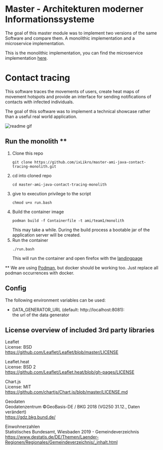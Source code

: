 # Master - Architekturen moderner Informationssysteme

The goal of this master module was to implement two versions of the same Software and compare them.
A monolithic implementation and a microservice implementation.

This is the monolithic implementation, you can find the microservice implementation [here](https://github.com/ixLikro/master-ami-java-contact-tracing-services).


# Contact tracing

This software traces the movements of users,
create heat maps of movement hotspots and provide an interface for sending notifications of contacts with infected individuals.

The goal of this software was to implement a technical showcase rather than a useful real world application.

![readme gif](https://github.com/ixLikro/master-ami-java-contact-tracing-monolith/blob/master/misc/readme_gif.gif?raw=true)

## Run the monolith **
1. Clone this repo
   ```
   git clone https://github.com/ixLikro/master-ami-java-contact-tracing-monolith.git
    ```
2. cd into cloned repo
   ```
   cd master-ami-java-contact-tracing-monolith
   ```
3. give to execution privilege to the script
      ```
   chmod u+x run.bash
   ```
4. Build the container image
    ```
    podman build -f Containerfile -t ami/team1/monolith
    ```
   This may take a while. During the build process a bootable jar of the application server will be created. 
5. Run the container
    ```
    ./run.bash
    ```
   This will run the container and open firefox with the [landingpage](http://localhost:8080/)

** We are using [Podman](https://podman.io/), but docker should be working too. Just replace all podman occurrences with docker.

## Config
The following environment variables can be used:
   - DATA_GENERATOR_URL (default: http://localhost:8081): <br />
     the url of the data generator


## License overview of included 3rd party libraries

Leaflet<br/>
License: BSD<br/>
https://github.com/Leaflet/Leaflet/blob/master/LICENSE 

Leaflet.heat<br/>
License: BSD 2<br/>
https://github.com/Leaflet/Leaflet.heat/blob/gh-pages/LICENSE

Chart.js<br/>
License: MIT<br/>
https://github.com/chartjs/Chart.js/blob/master/LICENSE.md 

Geodaten<br/>
Geodatenzentrum ©GeoBasis-DE / BKG 2018 (VG250 31.12., Daten verändert)<br/>
https://gdz.bkg.bund.de/ 

Einwohnerzahlen<br/>
Statistisches Bundesamt, Wiesbaden 2019 - Gemeindeverzeichnis<br/>
https://www.destatis.de/DE/Themen/Laender-Regionen/Regionales/Gemeindeverzeichnis/_inhalt.html 
